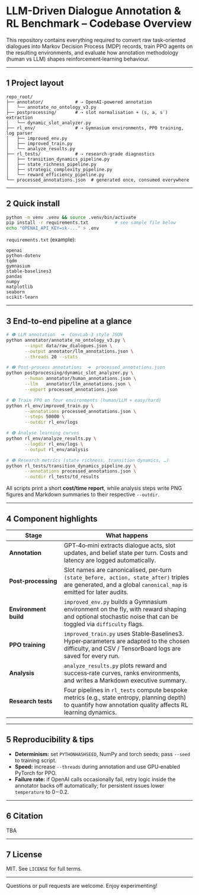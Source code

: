 # LLM-Driven Dialogue Annotation & RL Benchmark – Codebase Overview

This repository contains everything required to convert raw task-oriented dialogues into Markov Decision Process (MDP) records, train PPO agents on the resulting environments, and evaluate how annotation methodology (human vs LLM) shapes reinforcement‑learning behaviour.

---

## 1  Project layout

```text
repo_root/
├── annotator/            # ⇢ OpenAI-powered annotation
│   └── annotate_no_ontology_v3.py
├── postprocessing/       # ⇢ slot normalisation + (s, a, s′) extraction
│   └── dynamic_slot_analyzer.py
├── rl_env/               # ⇢ Gymnasium environments, PPO training, log parser
│   ├── improved_env.py
│   ├── improved_train.py
│   └── analyze_results.py
├── rl_tests/             # ⇢ research-grade diagnostics
│   ├── transition_dynamics_pipeline.py
│   ├── state_richness_pipeline.py
│   ├── strategic_complexity_pipeline.py
│   └── reward_efficiency_pipeline.py
└── processed_annotations.json  # generated once, consumed everywhere
```

---

## 2  Quick install

```bash
python -m venv .venv && source .venv/bin/activate
pip install -r requirements.txt          # see sample file below
echo "OPENAI_API_KEY=sk-..." > .env
```

`requirements.txt` (example):

```
openai
python-dotenv
tqdm
gymnasium
stable-baselines3
pandas
numpy
matplotlib
seaborn
scikit-learn
```

---

## 3  End-to-end pipeline at a glance

```bash
# ❶ LLM annotation  ➜  ConvLab-3 style JSON
python annotator/annotate_no_ontology_v3.py \
       --input data/raw_dialogues.json \
       --output annotator/llm_annotations.json \
       --threads 20 --stats

# ❷ Post-process annotations  ➜  processed_annotations.json
python postprocessing/dynamic_slot_analyzer.py \
       --human annotator/human_annotations.json \
       --llm   annotator/llm_annotations.json \
       --export processed_annotations.json

# ❸ Train PPO on four environments (human/LLM × easy/hard)
python rl_env/improved_train.py \
       --annotations processed_annotations.json \
       --steps 50000 \
       --outdir rl_env/logs

# ❹ Analyse learning curves
python rl_env/analyze_results.py \
       --logdir rl_env/logs \
       --output rl_env/analysis

# ❺ Research metrics (state richness, transition dynamics, …)
python rl_tests/transition_dynamics_pipeline.py \
       --annotations processed_annotations.json \
       --outdir rl_tests/td_results
```

All scripts print a short **cost/time report**, while analysis steps write PNG figures and Markdown summaries to their respective `--outdir`.

---

## 4  Component highlights

| Stage                 | What happens                                                                                                                                                  |
| --------------------- | ------------------------------------------------------------------------------------------------------------------------------------------------------------- |
| **Annotation**        | GPT‑4o‑mini extracts dialogue acts, slot updates, and belief state per turn. Costs and latency are logged automatically.                                      |
| **Post‑processing**   | Slot names are canonicalised, per‑turn `(state_before, action, state_after)` triples are generated, and a global `canonical_map` is emitted for later audits. |
| **Environment build** | `improved_env.py` builds a Gymnasium environment on the fly, with reward shaping and optional stochastic noise that can be toggled via `difficulty` flags.    |
| **PPO training**      | `improved_train.py` uses Stable‑Baselines3. Hyper‑parameters are adapted to the chosen difficulty, and CSV / TensorBoard logs are saved for every run.        |
| **Analysis**          | `analyze_results.py` plots reward and success‑rate curves, ranks environments, and writes a Markdown executive summary.                                       |
| **Research tests**    | Four pipelines in `rl_tests` compute bespoke metrics (e.g., state entropy, planning depth) to quantify how annotation quality affects RL learning dynamics.   |

---

## 5  Reproducibility & tips

* **Determinism:** set `PYTHONHASHSEED`, NumPy and torch seeds; pass `--seed` to training script.
* **Speed:** increase `--threads` during annotation and use GPU‑enabled PyTorch for PPO.
* **Failure rate:** if OpenAI calls occasionally fail, retry logic inside the annotator backs off automatically; for persistent issues lower `temperature` to 0 – 0.2.

---

## 6  Citation

TBA

---

## 7  License

MIT. See `LICENSE` for full terms.

---

Questions or pull requests are welcome. Enjoy experimenting!
